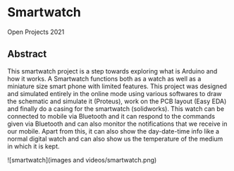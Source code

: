 # Smartwatch
Open Projects 2021  

## Abstract  

This smartwatch project is a step towards exploring what is Arduino and how it works. A Smartwatch functions both as a watch as well as a miniature size smart phone with limited features. This project was designed and simulated entirely in the online mode using various softwares to draw the schematic and simulate it (Proteus), work on the PCB layout (Easy EDA) and finally do a casing for the smartwatch (solidworks). This watch can be connected to mobile via Bluetooth and it can respond to the commands given via Bluetooth and can also monitor the notifications that we receive in our mobile. Apart from this, it can also show the day-date-time info like a normal digital watch and can also show us the temperature of the medium in which it is kept.  

![smartwatch](images and videos/smartwatch.png)